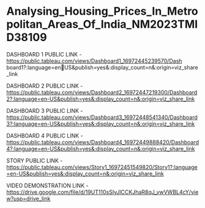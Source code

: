 # Analysing_Housing_Prices_In_Metropolitan_Areas_Of_India_NM2023TMID38109

DASHBOARD 1 PUBLIC LINK - https://public.tableau.com/views/Dashboard1_16972445239570/Dash
board1?:language=enUS&publish=yes&:display_count=n&:origin=viz_share_link

DASHBOARD 2 PUBLIC LINK - https://public.tableau.com/views/Dashboard2_16972447219300/Dashboard2?:language=en-US&publish=yes&:display_count=n&:origin=viz_share_link

DASHBOARD 3 PUBLIC LINK - https://public.tableau.com/views/Dashboard3_16972448541340/Dashboard3?:language=en-US&publish=yes&:display_count=n&:origin=viz_share_link

DASHBOARD 4 PUBLIC LINK - https://public.tableau.com/views/Dashboard4_16972449888420/Dashboard4?:language=en-US&publish=yes&:display_count=n&:origin=viz_share_link

STORY PUBLIC LINK - https://public.tableau.com/views/Story1_16972451549820/Story1?:language=en-US&publish=yes&:display_count=n&:origin=viz_share_link

VIDEO DEMONSTRATION LINK - https://drive.google.com/file/d/19UT110sSIyJlCCKJhaR8qJ_vwVWBL4cY/view?usp=drive_link
